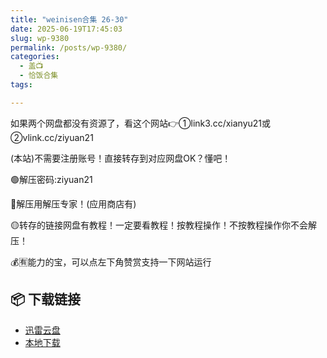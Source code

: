 ```yaml
---
title: "weinisen合集 26-30"
date: 2025-06-19T17:45:03
slug: wp-9380
permalink: /posts/wp-9380/
categories:
  - 盖📺
  - 恰饭合集
tags:

---
```


如果两个网盘都没有资源了，看这个网站👉①link3.cc/xianyu21或②vlink.cc/ziyuan21

(本站)不需要注册账号！直接转存到对应网盘OK？懂吧！

🟢解压密码:ziyuan21

🔵解压用解压专家！(应用商店有)

🟡转存的链接网盘有教程！一定要看教程！按教程操作！不按教程操作你不会解压！

💰🈶能力的宝，可以点左下角赞赏支持一下网站运行

## 📦 下载链接
- [迅雷云盘](https://blziyuan21.com/pay-download/9380?key=ba58a83e4b&down_id=0)
- [本地下载](https://blziyuan21.com/pay-download/9380?key=ba58a83e4b&down_id=1)

